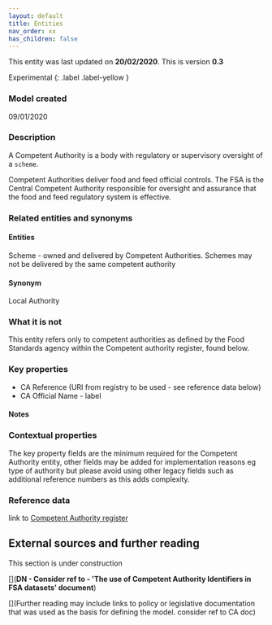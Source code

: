 ```yaml
---
layout: default
title: Entities
nav_order: xx
has_children: false
---
```


This entity was last updated on **20/02/2020**. This is version **0.3**

Experimental
{: .label .label-yellow }

### Model created
09/01/2020

### Description
A Competent Authority is a body with regulatory or supervisory oversight of a `scheme`.

Competent Authorities deliver food and feed official controls.  The FSA is the Central Competent Authority responsible for oversight and assurance that the food and feed regulatory system is effective.

### Related entities and synonyms

#### Entities
Scheme - owned and delivered by Competent Authorities.  Schemes may not be delivered by the same competent authority

#### Synonym
Local Authority

### What it is not
This entity refers only to competent authorities as defined by the Food Standards agency within the Competent authority register, found below.

### Key properties

*   CA Reference (URI from registry to be used - see reference data below)
*   CA Official Name - label

#### Notes

### Contextual properties
The key property fields are the minimum required for the Competent Authority entity, other fields may be added for implementation reasons eg type of authority but please avoid using other legacy fields such as additional reference numbers as this adds complexity.


### Reference data
link to [Competent Authority register](https://data.food.gov.uk/codes/reference-number/_authority)

## External sources and further reading
This section is under construction

[](**DN - Consider ref to - 'The use of Competent Authority Identifiers in FSA datasets' document**)

[](Further reading may include links to policy or legislative documentation that was used as the basis for defining the model.
consider ref to CA doc)
